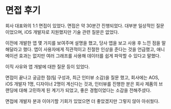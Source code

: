 # 면접 후기

회사 대표와의 1:1 면접이 있었다. 면접은 약 30분간 진행되었다. 대부분 일상적인 질문이었으며, iOS 개발자로 지원했지만 기술 관련 질문은 없었다.

이전에 개발한 앱 몇 가지를 보여주며 설명을 했고, 당사 앱을 보고 사용 후 느낀 점을 말해달라고 했다. 앱이 사용자에게 직관적이고 친절한 인상을 준다는 것을 언급했고, 애니메이션 효과는 없지만 여러 그래프를 사용해 데이터를 쉽게 파악할 수 있다고 말했다.

이직 사유와 앱 개발에 대한 질문 등이 있었다.

면접이 끝나고 궁금한 점(팀 구성과, 최근 인터뷰 소감)을 질문 했고, 회사에는 AOS, iOS 개발자 1명, 디자이너 2명이 계신다는 것과, 인터뷰를 진행한 분은 회사 제품의 브랜딩에 대해 고민하게 된 계기가 되었고, 좋은 경험이었다는 소감을 전해주셨다.

면접에 개발자 분과 이야기할 기회가 있었으면 더 좋았겠지만 그렇지 않아 아쉬웠다.